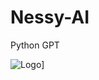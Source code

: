 # Nessy-AI

Python GPT

![Logo](https://raw.githubusercontent.com/Apatoma/Nessy-AImain/assets/[55F54E03-7899-43C5-98AA-78206F36C46C.png)]
